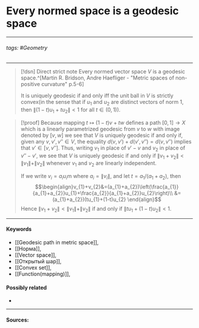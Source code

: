 # Every normed space is a geodesic space
***
###### tags: #Geometry 
***
>[!dsn] Direct strict note
>Every normed vector space $V$ is a geodesic space.^[Martin R. Bridson, Andre Haefliger - "Metric spaces of non-positive curvature" p.5-6]
>
>It is uniquely geodesic if and only iff the unit ball in $V$ is strictly convex(in the sense that if $u_{1}$ and $u_{2}$ are distinct vectors of norm $1$, then $\|(1-t)u_{1}+tu_{2} \|<1$ for all $t\in(0,1)$).

>[!proof]
>Because mapping $t\mapsto(1-t)v+tw$ defines a path $[0,1]\to X$ which is a linearly parametrized geodesic from $v$ to $w$ with image denoted by $[v,w]$ we see that $V$ is uniquely geodesic if and only if, given any $v,v',v''\in V$, the equality $d(v,v')+d(v',v'')=d(v,v'')$ implies that $v'\in[v,v'']$. Thus, writing $v_{1}$ in place of $v'-v$ and $v_{2}$ in place of $v''-v'$, we see that $V$ is uniquely geodesic if and only if $\|v_{1}+v_{2}\|<\|v_{1} \|+\|v_{2}\|$ whenever $v_{1}$ and $v_{2}$ are linearly independent.
>
>If we write $v_{i}=a_{i}u_{i}$m where $a_{i}=\|v_{i}\|$, and let $t=a_{1}/(a_{1}+a_{2})$, then $$\begin{align}v_{1}+v_{2}&=(a_{1}+a_{2})\left(\frac{a_{1}}{a_{1}+a_{2}}u_{1}+\frac{a_{2}}{a_{1}+a_{2}}u_{2}\right)\\ &=(a_{1}+a_{2})(tu_{1}+(1-t)u_{2} \end{align}$$ Hence $\|v_{1}+v_{2}\|<\|v_{1}\|+\|v_{2}\|$ if and only if $\|tu_{1}+(1-t)u_{2}\|<1$.
***
#### Keywords
- [[Geodesic path in metric space]],
- [[Норма]],
- [[Vector space]],
- [[Открытый шар]],
- [[Convex set]],
- [[Function(mapping)]],
#### Possibly related
- 
***
#### Sources: